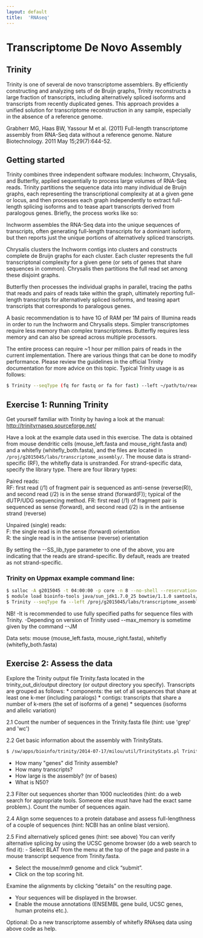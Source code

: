 ```yaml
---
layout: default
title:  'RNAseq'
---
```


# Transcriptome De Novo Assembly

## Trinity

Trinity is one of several de novo transcriptome assemblers. By efficiently constructing and analyzing sets of de Bruijn graphs, Trinity reconstructs a large fraction of transcripts, including alternatively spliced isoforms and transcripts from recently duplicated genes.
This approach provides a unified solution for transcriptome reconstruction in any sample, especially in the absence of a reference genome.

Grabherr MG, Haas BW, Yassour M et al. (2011) Full-length transcriptome assembly from RNA-Seq data without a reference genome.
Nature Biotechnology.
2011 May 15;29(7):644-52.

## Getting started

Trinity combines three independent software modules: Inchworm, Chrysalis, and Butterfly, applied sequentially to process large volumes of RNA-Seq reads.
Trinity partitions the sequence data into many individual de Bruijn graphs, each representing the transcriptional complexity at at a given gene or locus, and then processes each graph independently to extract full-length splicing isoforms and to tease apart transcripts derived from paralogous genes.
Briefly, the process works like so:

Inchworm assembles the RNA-Seq data into the unique sequences of transcripts, often generating full-length transcripts for a dominant isoform, but then reports just the unique portions of alternatively spliced transcripts.

Chrysalis clusters the Inchworm contigs into clusters and constructs complete de Bruijn graphs for each cluster.
Each cluster represents the full transcriptonal complexity for a given gene (or sets of genes that share sequences in common).
Chrysalis then partitions the full read set among these disjoint graphs.

Butterfly then processes the individual graphs in parallel, tracing the paths that reads and pairs of reads take within the graph, ultimately reporting full-length transcripts for alternatively spliced isoforms, and teasing apart transcripts that corresponds to paralogous genes.

A basic recommendation is to have 1G of RAM per 1M pairs of Illumina reads in order to run the Inchworm and Chrysalis steps.
Simpler transcriptomes require less memory than complex transcriptomes.
Butterfly requires less memory and can also be spread across multiple processors.

The entire process can require ~1 hour per million pairs of reads in the current implementation.
There are various things that can be done to modify performance.
Please review the guidelines in the official Trinity documentation for more advice on this topic.
Typical Trinity usage is as follows:

```bash
$ Trinity --seqType (fq for fastq or fa for fast) --left ~/path/to/reads_1.fq --right ~/path/to/reads_2.fq (or --single for single reads) --CPU 4 --output ~/path/to/output_dir
```

## Exercise 1: Running Trinity

Get yourself familiar with Trinity by having a look at the manual: http://trinityrnaseq.sourceforge.net/

Have a look at the example data used in this exercise.
The data is obtained from mouse dendritic cells (mouse_left.fasta and mouse_right.fasta and) and a whitefly (whitefly_both.fasta), and the files are located in `/proj/g2015045/labs/transcriptome_assembly/`.
The mouse data is strand-specific (RF), the whitefly data is unstranded.
For strand-specific data, specify the library type.
There are four library types:

Paired reads:  
RF: first read (/1) of fragment pair is sequenced as anti-sense (reverse(R)), and second read (/2) is in the sense strand (forward(F)); typical of the dUTP/UDG sequencing method.
FR: first read (/1) of fragment pair is sequenced as sense (forward), and second read (/2) is in the antisense strand (reverse)  

Unpaired (single) reads:  
F: the single read is in the sense (forward) orientation  
R: the single read is in the antisense (reverse) orientation

By setting the --SS_lib_type parameter to one of the above, you are indicating that the reads are strand-specific.
By default, reads are treated as not strand-specific.

### Trinity on Uppmax example command line:
```bash
$ salloc -A g2015045 -t 04:00:00 -p core -n 8 --no-shell --reservation=g2015045_20151120 &
$ module load bioinfo-tools java/sun_jdk1.7.0_25 bowtie/1.1.0 samtools/0.1.19 trinity/2014-07-17
$ Trinity --seqType fa --left /proj/g2015045/labs/transcriptome_assembly/mouse_left.fasta --right /proj/g2015045/labs/transcriptome_assembly/mouse_right.fasta --SS_lib_type RF --CPU 8 --max_memory 16G --output trinity_out/
```

NB! -It is recommended to use fully specified paths for sequence files with Trinity.
    -Depending on version of Trinity used --max_memory is sometime given by the command --JM

Data sets: mouse (mouse_left.fasta, mouse_right.fasta), whitefly (whitefly_both.fasta)

## Exercise 2: Assess the data

Explore the Trinity output file Trinity.fasta located in the trinity_out_dir/output directory (or output directory you specify).
Transcripts are grouped as follows: * components: the set of all sequences that share at least one k-mer (including paralogs) * contigs: transcripts that share a number of k-mers (the set of isoforms of a gene) * sequences (isoforms and allelic variation)

2.1 Count the number of sequences in the Trinity.fasta file (hint: use 'grep' and 'wc')

2.2 Get basic information about the assembly with TrinityStats.
```bash
$ /sw/apps/bioinfo/trinity/2014-07-17/milou/util/TrinityStats.pl Trinity.fasta
```
- How many "genes" did Trinity assemble? 
- How many transcripts?
- How large is the assembly? (nr of bases)
- What is N50?

2.3 Filter out sequences shorter than 1000 nucleotides (hint: do a web search for appropriate tools. Someone else must have had the exact same problem.). Count the number of sequences again.

2.4 Align some sequences to a protein database and assess full-lengthness of a couple of sequences (hint: NCBI has an online blast version).

2.5 Find alternatively spliced genes (hint: see above) You can verify alternative splicing by using the UCSC genome browser (do a web search to find it): - Select BLAT from the menu at the top of the page and paste in a mouse transcript sequence from Trinity.fasta.
- Select the mouse/mm9 genome and click “submit”.
- Click on the top scoring hit.

Examine the alignments by clicking “details” on the resulting page.
- Your sequences will be displayed in the browser.
- Enable the mouse annotations (ENSEMBL gene build, UCSC genes, human proteins etc.).

Optional: Do a new transcriptome assembly of whitefly RNAseq data using above code as help.

